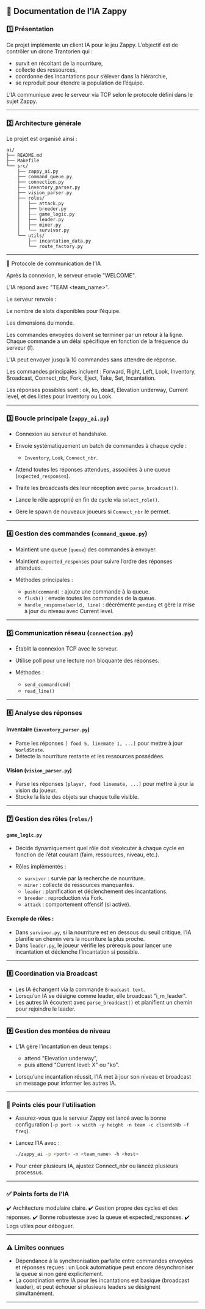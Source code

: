 ## 📘 Documentation de l’IA Zappy

### 1️⃣ Présentation

Ce projet implémente un client IA pour le jeu Zappy. L’objectif est de contrôler un drone Trantorien qui :

* survit en récoltant de la nourriture,
* collecte des ressources,
* coordonne des incantations pour s’élever dans la hiérarchie,
* se reproduit pour étendre la population de l’équipe.

L’IA communique avec le serveur via TCP selon le protocole défini dans le sujet Zappy.

---

### 2️⃣ Architecture générale

Le projet est organisé ainsi :

```
ai/
├── README.md
├── Makefile
└── src/
    ├── zappy_ai.py
    ├── command_queue.py
    ├── connection.py
    ├── inventory_parser.py
    ├── vision_parser.py
    ├── roles/
    │   ├── attack.py
    │   ├── breeder.py
    │   ├── game_logic.py
    │   ├── leader.py
    │   ├── miner.py
    │   └── survivor.py
    └── utils/
        ├── incantation_data.py
        └── route_factory.py
```

---

📜 Protocole de communication de l’IA

Après la connexion, le serveur envoie "WELCOME".

L’IA répond avec "TEAM <team_name>".

Le serveur renvoie :

Le nombre de slots disponibles pour l’équipe.

Les dimensions du monde.

Les commandes envoyées doivent se terminer par un retour à la ligne. Chaque commande a un délai spécifique en fonction de la fréquence du serveur (f).

L’IA peut envoyer jusqu’à 10 commandes sans attendre de réponse.

Les commandes principales incluent : Forward, Right, Left, Look, Inventory, Broadcast, Connect_nbr, Fork, Eject, Take, Set, Incantation.

Les réponses possibles sont : ok, ko, dead, Elevation underway, Current level, et des listes pour Inventory ou Look.

---

### 3️⃣ Boucle principale (`zappy_ai.py`)

* Connexion au serveur et handshake.
* Envoie systématiquement un batch de commandes à chaque cycle :

  * `Inventory`, `Look`, `Connect_nbr`.
* Attend toutes les réponses attendues, associées à une queue (`expected_responses`).
* Traite les broadcasts dès leur réception avec `parse_broadcast()`.
* Lance le rôle approprié en fin de cycle via `select_role()`.
* Gère le spawn de nouveaux joueurs si `Connect_nbr` le permet.

---

### 4️⃣ Gestion des commandes (`command_queue.py`)

* Maintient une queue (`queue`) des commandes à envoyer.
* Maintient `expected_responses` pour suivre l’ordre des réponses attendues.
* Méthodes principales :

  * `push(command)` : ajoute une commande à la queue.
  * `flush()` : envoie toutes les commandes de la queue.
  * `handle_response(world, line)` : décrémente `pending` et gère la mise à jour du niveau avec Current level.

---

### 5️⃣ Communication réseau (`connection.py`)

* Établit la connexion TCP avec le serveur.
* Utilise poll pour une lecture non bloquante des réponses.
* Méthodes :

  * `send_command(cmd)`
  * `read_line()`

---

### 6️⃣ Analyse des réponses

#### Inventaire (`inventory_parser.py`)

* Parse les réponses `[ food 5, linemate 1, ...]` pour mettre à jour `WorldState`.
* Détecte la nourriture restante et les ressources possédées.

#### Vision (`vision_parser.py`)

* Parse les réponses `[player, food linemate, ...]` pour mettre à jour la vision du joueur.
* Stocke la liste des objets sur chaque tuile visible.

---

### 7️⃣ Gestion des rôles (`roles/`)

#### `game_logic.py`

* Décide dynamiquement quel rôle doit s’exécuter à chaque cycle en fonction de l’état courant (faim, ressources, niveau, etc.).
* Rôles implémentés :

  * `survivor` : survie par la recherche de nourriture.
  * `miner` : collecte de ressources manquantes.
  * `leader` : planification et déclenchement des incantations.
  * `breeder` : reproduction via Fork.
  * `attack` : comportement offensif (si activé).

#### Exemple de rôles :

* Dans `survivor.py`, si la nourriture est en dessous du seuil critique, l’IA planifie un chemin vers la nourriture la plus proche.
* Dans `leader.py`, le joueur vérifie les prérequis pour lancer une incantation et déclenche l’incantation si possible.

---

### 8️⃣ Coordination via Broadcast

* Les IA échangent via la commande `Broadcast text`.
* Lorsqu’un IA se désigne comme leader, elle broadcast "i\_m\_leader".
* Les autres IA écoutent avec `parse_broadcast()` et planifient un chemin pour rejoindre le leader.

---

### 9️⃣ Gestion des montées de niveau

* L’IA gère l’incantation en deux temps :

  * attend "Elevation underway",
  * puis attend "Current level: X" ou "ko".
* Lorsqu’une incantation réussit, l’IA met à jour son niveau et broadcast un message pour informer les autres IA.

---

### 🔔 Points clés pour l’utilisation

* Assurez-vous que le serveur Zappy est lancé avec la bonne configuration (`-p port -x width -y height -n team -c clientsNb -f freq`).
* Lancez l’IA avec :

  ```bash
  ./zappy_ai -p <port> -n <team_name> -h <host>
  ```
* Pour créer plusieurs IA, ajustez Connect\_nbr ou lancez plusieurs processus.

---

### ✅ Points forts de l’IA

✔️ Architecture modulaire claire.
✔️ Gestion propre des cycles et des réponses.
✔️ Bonne robustesse avec la queue et expected\_responses.
✔️ Logs utiles pour déboguer.

---

### ⚠️ Limites connues

* Dépendance à la synchronisation parfaite entre commandes envoyées et réponses reçues : un Look automatique peut encore désynchroniser la queue si non géré explicitement.
* La coordination entre IA pour les incantations est basique (broadcast leader), et peut échouer si plusieurs leaders se désignent simultanément.

---
